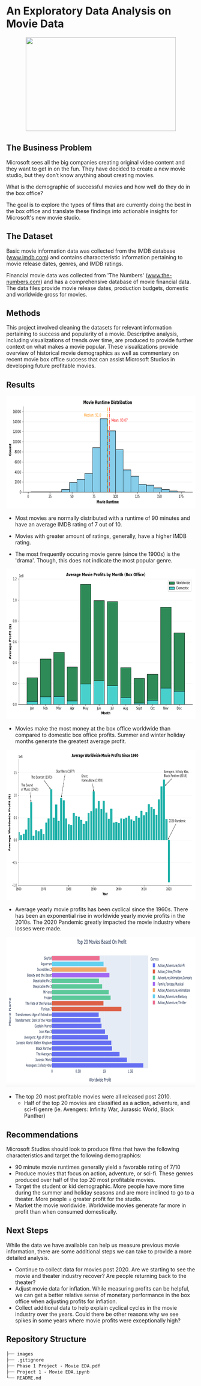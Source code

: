 # An Exploratory Data Analysis on Movie Data

<p align="center">
  <img src = "https://thewell.unc.edu/wp-content/uploads/sites/1007/2020/04/film1.jpg" width="400" height="250">
</p> 

## The Business Problem

Microsoft sees all the big companies creating original video content and they want to get in on the fun. They have decided to create a new movie studio, but they don’t know anything about creating movies. 

What is the demographic of successful movies and how well do they do in the box office? 

The goal is to explore the types of films that are currently doing the best in the box office and translate these findings into actionable insights for Microsoft's new movie studio. 

## The Dataset

Basic movie information data was collected from the IMDB database (www.imdb.com) and contains characcteristic information pertaining to movie release dates, genres, and IMDB ratings. 

Financial movie data was collected from 'The Numbers' (www.the-numbers.com) and has a comprehensive database of movie financial data. The data files provide movie release dates, production budgets, domestic and worldwide gross for movies. 

## Methods

This project involved cleaning the datasets for relevant information pertaining to success and popularity of a movie. Descriptive analysis, including visualizations of trends over time, are produced to provide further context on what makes a movie popular. These visualizations provide overview of historical movie demographics as well as commentary on recent movie box office success that can assist Microsoft Studios in developing future profitable movies. 

## Results

<p align="center">
  <img src = "https://github.com/eric8395/Movie-EDA/blob/main/images/movieruntimedist.png" width="700" height="300">
</p> 

- Most movies are normally distributed with a runtime of 90 minutes and have an average IMDB rating of 7 out of 10. 

- Movies with greater amount of ratings, generally, have a higher IMDB rating. 

- The most frequently occuring movie genre (since the 1900s) is the 'drama'. Though, this does not indicate the most popular genre. 

<p align="center">
  <img src = "https://github.com/eric8395/Movie-EDA/blob/main/images/movieprofits_by_month.png" width="700" height="400">
</p> 

- Movies make the most money at the box office worldwide than compared to domestic box office profits. Summer and winter holiday months generate the greatest average profit. 

<p align="center">
  <img src = "https://github.com/eric8395/Movie-EDA/blob/main/images/averageprofits_since1960.png" width="750" height="400">
</p> 

- Average yearly movie profits has been cyclical since the 1960s. There has been an exponential rise in worldwide yearly movie profits in the 2010s. The 2020 Pandemic greatly impacted the movie industry where losses were made. 


<p align="center">
  <img src = "https://github.com/eric8395/Movie-EDA/blob/main/images/top20.png" width="750" height="400">
</p> 

- The top 20 most profitable movies were all released post 2010. 
  - Half of the top 20 movies are classified as a action, adventure, and sci-fi genre (ie. Avengers: Infinity War, Jurassic World, Black Panther)

## Recommendations
Microsoft Studios should look to produce films that have the following characteristics and target the following demographics:

- 90 minute movie runtimes generally yield a favorable rating of 7/10
- Produce movies that focus on action, adventure, or sci-fi. These genres produced over half of the top 20 most profitable movies. 
- Target the student or kid demographic. More people have more time during the summer and holiday seasons and are more inclined to go to a theater. More people = greater profit for the studio. 
- Market the movie worldwide. Worldwide movies generate far more in profit than when consumed domestically. 

## Next Steps
While the data we have available can help us measure previous movie information, there are some additional steps we can take to provide a more detailed analysis. 

- Continue to collect data for movies post 2020. Are we starting to see the movie and theater industry recover? Are people returning back to the theater?
- Adjust movie data for inflation. While measuring profits can be helpful, we can get a better relative sense of monetary performance in the box office when adjusting profits for inflation. 
- Collect additional data to help explain cyclical cycles in the movie industry over the years. Could there be other reasons why we see spikes in some years where movie profits were exceptionally high? 

## Repository Structure

```
├── images
├── .gitignore
├── Phase 1 Project - Movie EDA.pdf
├── Project 1 - Movie EDA.ipynb
└── README.md
```

